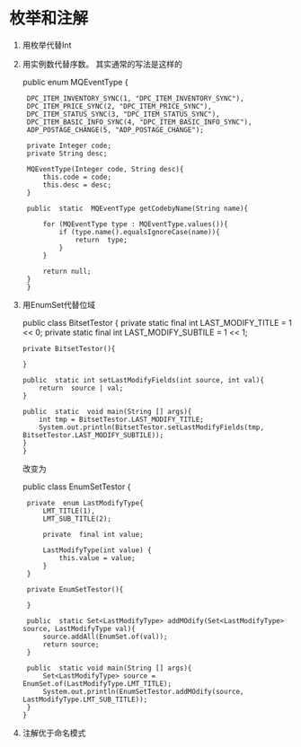 # 枚举和注解

1. 用枚举代替Int
2. 用实例数代替序数。 其实通常的写法是这样的

    public enum MQEventType {
    
        DPC_ITEM_INVENTORY_SYNC(1, "DPC_ITEM_INVENTORY_SYNC"),
        DPC_ITEM_PRICE_SYNC(2, "DPC_ITEM_PRICE_SYNC"),
        DPC_ITEM_STATUS_SYNC(3, "DPC_ITEM_STATUS_SYNC"),
        DPC_ITEM_BASIC_INFO_SYNC(4, "DPC_ITEM_BASIC_INFO_SYNC"),
        ADP_POSTAGE_CHANGE(5, "ADP_POSTAGE_CHANGE");
    
        private Integer code;
        private String desc;
    
        MQEventType(Integer code, String desc){
            this.code = code;
            this.desc = desc;
        }
    
        public  static  MQEventType getCodebyName(String name){
    
            for (MQEventType type : MQEventType.values()){
                if (type.name().equalsIgnoreCase(name)){
                    return  type;
                }
            }
    
            return null;
        }
        }
 3. 用EnumSet代替位域
 
    public class BitsetTestor {
        private static final int LAST_MODIFY_TITLE = 1 << 0;
        private static final int LAST_MODIFY_SUBTILE = 1 << 1;
    
        private BitsetTestor(){
    
        }
    
        public  static int setLastModifyFields(int source, int val){
            return  source | val;
        }
    
        public  static  void main(String [] args){
            int tmp = BitsetTestor.LAST_MODIFY_TITLE;
            System.out.println(BitsetTestor.setLastModifyFields(tmp, BitsetTestor.LAST_MODIFY_SUBTILE));
        }
        }
        
     改变为
        
     public class EnumSetTestor {
     
         private  enum LastModifyType{
             LMT_TITLE(1),
             LMT_SUB_TITLE(2);
     
             private  final int value;
     
             LastModifyType(int value) {
                 this.value = value;
             }
         }
     
         private EnumSetTestor(){
     
         }
     
         public  static Set<LastModifyType> addMOdify(Set<LastModifyType> source, LastModifyType val){
             source.addAll(EnumSet.of(val));
             return source;
         }
     
         public  static void main(String [] args){
             Set<LastModifyType> source = EnumSet.of(LastModifyType.LMT_TITLE);
             System.out.println(EnumSetTestor.addMOdify(source, LastModifyType.LMT_SUB_TITLE));
         }
        } 

4. 注解优于命名模式  
        

        
        